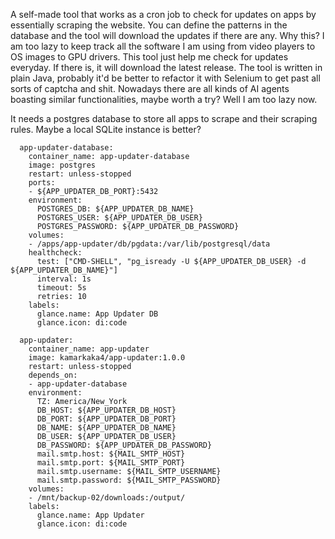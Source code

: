 A self-made tool that works as a cron job to check for updates on apps by essentially scraping the website. You can define the patterns in the database and the tool will download the updates if there are any.
Why this? I am too lazy to keep track all the software I am using from video players to OS images to GPU drivers. This tool just help me check for updates everyday. If there is, it will download the latest release.
The tool is written in plain Java, probably it'd be better to refactor it with Selenium to get past all sorts of captcha and shit.
Nowadays there are all kinds of AI agents boasting similar functionalities, maybe worth a try? Well I am too lazy now.

It needs a postgres database to store all apps to scrape and their scraping rules. Maybe a local SQLite instance is better?

```
  app-updater-database:
    container_name: app-updater-database
    image: postgres
    restart: unless-stopped
    ports:
    - ${APP_UPDATER_DB_PORT}:5432
    environment:
      POSTGRES_DB: ${APP_UPDATER_DB_NAME}
      POSTGRES_USER: ${APP_UPDATER_DB_USER}
      POSTGRES_PASSWORD: ${APP_UPDATER_DB_PASSWORD}
    volumes:
    - /apps/app-updater/db/pgdata:/var/lib/postgresql/data
    healthcheck:
      test: ["CMD-SHELL", "pg_isready -U ${APP_UPDATER_DB_USER} -d ${APP_UPDATER_DB_NAME}"]
      interval: 1s
      timeout: 5s
      retries: 10
    labels:
      glance.name: App Updater DB
      glance.icon: di:code

  app-updater:
    container_name: app-updater
    image: kamarkaka4/app-updater:1.0.0
    restart: unless-stopped
    depends_on:
    - app-updater-database
    environment:
      TZ: America/New_York
      DB_HOST: ${APP_UPDATER_DB_HOST}
      DB_PORT: ${APP_UPDATER_DB_PORT}
      DB_NAME: ${APP_UPDATER_DB_NAME}
      DB_USER: ${APP_UPDATER_DB_USER}
      DB_PASSWORD: ${APP_UPDATER_DB_PASSWORD}
      mail.smtp.host: ${MAIL_SMTP_HOST}
      mail.smtp.port: ${MAIL_SMTP_PORT}
      mail.smtp.username: ${MAIL_SMTP_USERNAME}
      mail.smtp.password: ${MAIL_SMTP_PASSWORD}
    volumes:
    - /mnt/backup-02/downloads:/output/
    labels:
      glance.name: App Updater
      glance.icon: di:code
```
